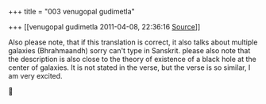 +++
title = "003 venugopal gudimetla"

+++
[[venugopal gudimetla	2011-04-08, 22:36:16 [Source](https://groups.google.com/g/samskrita/c/MpkR5YzNp6s)]]



Also please note, that if this translation is correct, it also talks about multiple galaxies (Bhrahmaandh) sorry can't type in Sanskrit. please also note that the description is also close to the theory of existence of a black hole at the center of galaxies. It is not stated in the verse, but the verse is so similar, I am very excited.



